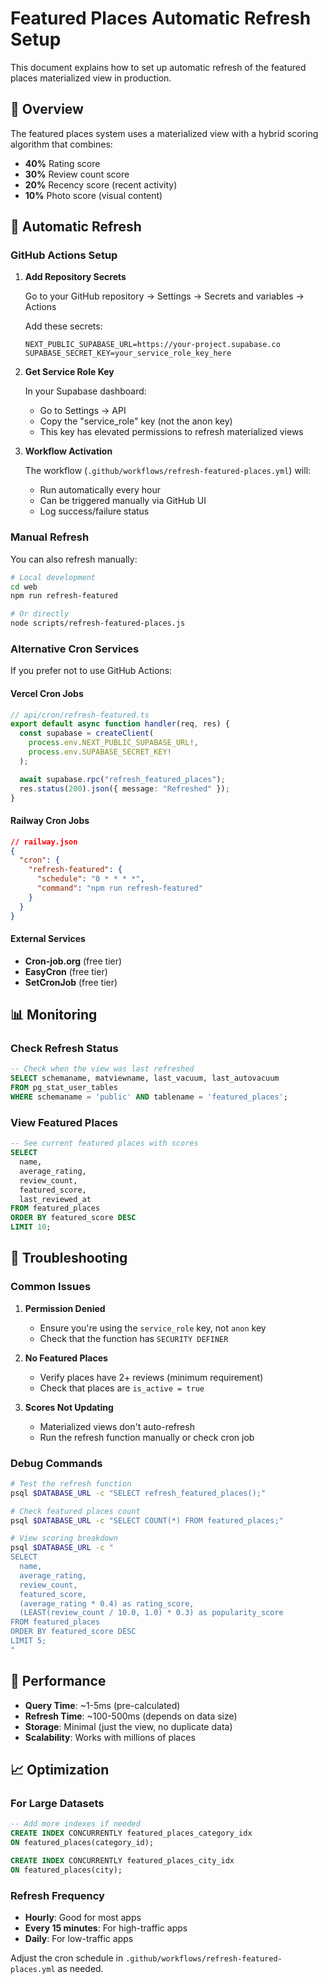 # Featured Places Automatic Refresh Setup

This document explains how to set up automatic refresh of the featured places materialized view in production.

## 🎯 Overview

The featured places system uses a materialized view with a hybrid scoring algorithm that combines:

- **40%** Rating score
- **30%** Review count score
- **20%** Recency score (recent activity)
- **10%** Photo score (visual content)

## 🔄 Automatic Refresh

### GitHub Actions Setup

1. **Add Repository Secrets**

   Go to your GitHub repository → Settings → Secrets and variables → Actions

   Add these secrets:

   ```
   NEXT_PUBLIC_SUPABASE_URL=https://your-project.supabase.co
   SUPABASE_SECRET_KEY=your_service_role_key_here
   ```

2. **Get Service Role Key**

   In your Supabase dashboard:

   - Go to Settings → API
   - Copy the "service_role" key (not the anon key)
   - This key has elevated permissions to refresh materialized views

3. **Workflow Activation**

   The workflow (`.github/workflows/refresh-featured-places.yml`) will:

   - Run automatically every hour
   - Can be triggered manually via GitHub UI
   - Log success/failure status

### Manual Refresh

You can also refresh manually:

```bash
# Local development
cd web
npm run refresh-featured

# Or directly
node scripts/refresh-featured-places.js
```

### Alternative Cron Services

If you prefer not to use GitHub Actions:

#### Vercel Cron Jobs

```typescript
// api/cron/refresh-featured.ts
export default async function handler(req, res) {
  const supabase = createClient(
    process.env.NEXT_PUBLIC_SUPABASE_URL!,
    process.env.SUPABASE_SECRET_KEY!
  );

  await supabase.rpc("refresh_featured_places");
  res.status(200).json({ message: "Refreshed" });
}
```

#### Railway Cron Jobs

```json
// railway.json
{
  "cron": {
    "refresh-featured": {
      "schedule": "0 * * * *",
      "command": "npm run refresh-featured"
    }
  }
}
```

#### External Services

- **Cron-job.org** (free tier)
- **EasyCron** (free tier)
- **SetCronJob** (free tier)

## 📊 Monitoring

### Check Refresh Status

```sql
-- Check when the view was last refreshed
SELECT schemaname, matviewname, last_vacuum, last_autovacuum
FROM pg_stat_user_tables
WHERE schemaname = 'public' AND tablename = 'featured_places';
```

### View Featured Places

```sql
-- See current featured places with scores
SELECT
  name,
  average_rating,
  review_count,
  featured_score,
  last_reviewed_at
FROM featured_places
ORDER BY featured_score DESC
LIMIT 10;
```

## 🔧 Troubleshooting

### Common Issues

1. **Permission Denied**

   - Ensure you're using the `service_role` key, not `anon` key
   - Check that the function has `SECURITY DEFINER`

2. **No Featured Places**

   - Verify places have 2+ reviews (minimum requirement)
   - Check that places are `is_active = true`

3. **Scores Not Updating**
   - Materialized views don't auto-refresh
   - Run the refresh function manually or check cron job

### Debug Commands

```bash
# Test the refresh function
psql $DATABASE_URL -c "SELECT refresh_featured_places();"

# Check featured places count
psql $DATABASE_URL -c "SELECT COUNT(*) FROM featured_places;"

# View scoring breakdown
psql $DATABASE_URL -c "
SELECT
  name,
  average_rating,
  review_count,
  featured_score,
  (average_rating * 0.4) as rating_score,
  (LEAST(review_count / 10.0, 1.0) * 0.3) as popularity_score
FROM featured_places
ORDER BY featured_score DESC
LIMIT 5;
"
```

## 🚀 Performance

- **Query Time**: ~1-5ms (pre-calculated)
- **Refresh Time**: ~100-500ms (depends on data size)
- **Storage**: Minimal (just the view, no duplicate data)
- **Scalability**: Works with millions of places

## 📈 Optimization

### For Large Datasets

```sql
-- Add more indexes if needed
CREATE INDEX CONCURRENTLY featured_places_category_idx
ON featured_places(category_id);

CREATE INDEX CONCURRENTLY featured_places_city_idx
ON featured_places(city);
```

### Refresh Frequency

- **Hourly**: Good for most apps
- **Every 15 minutes**: For high-traffic apps
- **Daily**: For low-traffic apps

Adjust the cron schedule in `.github/workflows/refresh-featured-places.yml` as needed.

